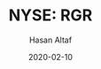 ---
type: "report"
paper: "RGR_Hasan_Altaf.pdf"
author: "Hasan Altaf"
company: "Sturm, Ruger & Co"
date: "2020-02-10"
summary: "Sturm Ruger & Co designs, manufactures and sells firearms and castings in the United States and worldwide. Their products include a variety of rifles, pistols, revolvers alongside steel investment castings and metal molding parts. The company was founded in 1949 and is headquartered in Southport, Connecticut. "
title: "NYSE: RGR"
---